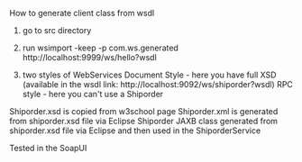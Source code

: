 How to generate client class from wsdl
1. go to src directory
2. run
wsimport -keep -p com.ws.generated  http://localhost:9999/ws/hello?wsdl


3. two styles of WebServices
Document Style - here you have full XSD (available in the wsdl link: http://localhost:9092/ws/shiporder?wsdl)
RPC style  - here you can't use a Shiporder


Shiporder.xsd is copied from w3school page
Shiporder.xml is generated from shiporder.xsd file via Eclipse
Shiporder JAXB class generated from shiporder.xsd file via Eclipse and then used in the ShiporderService 

Tested in the SoapUI 

